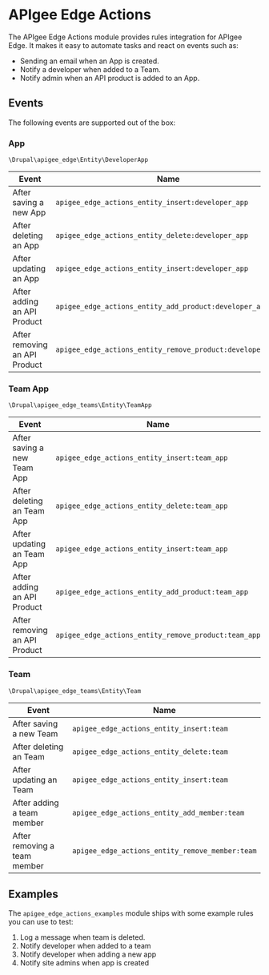 # APIgee Edge Actions

The APIgee Edge Actions module provides rules integration for APIgee Edge. It makes it easy to automate tasks and react on events such as:

  * Sending an email when an App is created.
  * Notify a developer when added to a Team.
  * Notify admin when an API product is added to an App.

## Events

The following events are supported out of the box:

### App
`\Drupal\apigee_edge\Entity\DeveloperApp`

| Event | Name  |
|---|---|
| After saving a new App  | `apigee_edge_actions_entity_insert:developer_app`  |
| After deleting an App   | `apigee_edge_actions_entity_delete:developer_app`  |
| After updating an App   | `apigee_edge_actions_entity_insert:developer_app`  |
| After adding an API Product   | `apigee_edge_actions_entity_add_product:developer_app`  |
| After removing an API Product   | `apigee_edge_actions_entity_remove_product:developer_app`  |

### Team App
`\Drupal\apigee_edge_teams\Entity\TeamApp`

| Event | Name  |
|---|---|
| After saving a new Team App  | `apigee_edge_actions_entity_insert:team_app`  |
| After deleting an Team App   | `apigee_edge_actions_entity_delete:team_app`  |
| After updating an Team App   | `apigee_edge_actions_entity_insert:team_app`  |
| After adding an API Product   | `apigee_edge_actions_entity_add_product:team_app`  |
| After removing an API Product   | `apigee_edge_actions_entity_remove_product:team_app`  |

### Team
`\Drupal\apigee_edge_teams\Entity\Team`

| Event | Name  |
|---|---|
| After saving a new Team  | `apigee_edge_actions_entity_insert:team`  |
| After deleting an Team   | `apigee_edge_actions_entity_delete:team`  |
| After updating an Team   | `apigee_edge_actions_entity_insert:team`  |
| After adding a team member | `apigee_edge_actions_entity_add_member:team`  |
| After removing a team member | `apigee_edge_actions_entity_remove_member:team`  |

## Examples

The `apigee_edge_actions_examples` module ships with some example rules you can use to test:

1. Log a message when team is deleted.
2. Notify developer when added to a team
3. Notify developer when adding a new app
4. Notify site admins when app is created
